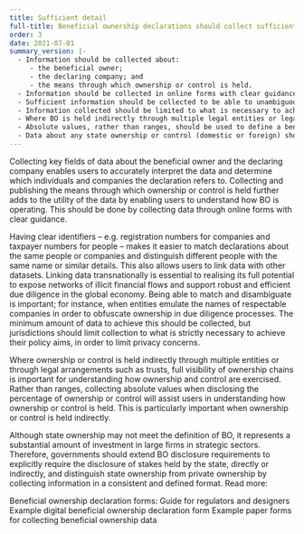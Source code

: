 ```yaml
---
title: Sufficient detail
full-title: Beneficial ownership declarations should collect sufficient detail to allow users to understand and use the data
order: 3
date: 2021-07-01
summary_version: |-
  - Information should be collected about:
     - the beneficial owner;
     - the declaring company; and
     - the means through which ownership or control is held.
  - Information should be collected in online forms with clear guidance that facilitates compliance.
  - Sufficient information should be collected to be able to unambiguously identify people, entities, and arrangements, using clear identifiers for natural persons, and legal entities and arrangements.
  - Information collected should be limited to what is necessary to achieve the policy objective.
  - Where BO is held indirectly through multiple legal entities or legal arrangements, or ownership or control are exerted formally or informally through another natural person, sufficient information should be collected to understand full ownership chains.
  - Absolute values, rather than ranges, should be used to define a beneficial owner’s ownership or control.
  - Data about any state ownership or control (domestic or foreign) should be collected in a standardised way.
---
```


Collecting key fields of data about the beneficial owner and the declaring company enables users to accurately interpret the data and determine which individuals and companies the declaration refers to. Collecting and publishing the means through which ownership or control is held further adds to the utility of the data by enabling users to understand how BO is operating. This should be done by collecting data through online forms with clear guidance.

Having clear identifiers – e.g. registration numbers for companies and taxpayer numbers for people – makes it easier to match declarations about the same people or companies and distinguish different people with the same name or similar details. This also allows users to link data with other datasets. Linking data transnationally is essential to realising its full potential to expose networks of illicit financial flows and support robust and efficient due diligence in the global economy. Being able to match and disambiguate is important; for instance, when entities emulate the names of respectable companies in order to obfuscate ownership in due diligence processes. The minimum amount of data to achieve this should be collected, but jurisdictions should limit collection to what is strictly necessary to achieve their policy aims, in order to limit privacy concerns.

Where ownership or control is held indirectly through multiple entities or through legal arrangements such as trusts, full visibility of ownership chains is important for understanding how ownership and control are exercised. Rather than ranges, collecting absolute values when disclosing the percentage of ownership or control will assist users in understanding how ownership or control is held. This is particularly important when ownership or control is held indirectly.

Although state ownership may not meet the definition of BO, it represents a substantial amount of investment in large firms in strategic sectors. Therefore, governments should extend BO disclosure requirements to explicitly require the disclosure of stakes held by the state, directly or indirectly, and distinguish state ownership from private ownership by collecting information in a consistent and defined format.
Read more:

Beneficial ownership declaration forms: Guide for regulators and designers
Example digital beneficial ownership declaration form
Example paper forms for collecting beneficial ownership data